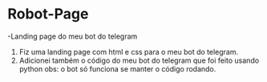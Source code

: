 # Robot-Page
-Landing page do meu bot do telegram
 
 1. Fiz uma landing page com html e css para o meu bot do telegram.
 2. Adicionei também o código do meu bot do telegram que foi feito usando python
 obs: o bot só funciona se manter o código rodando.
